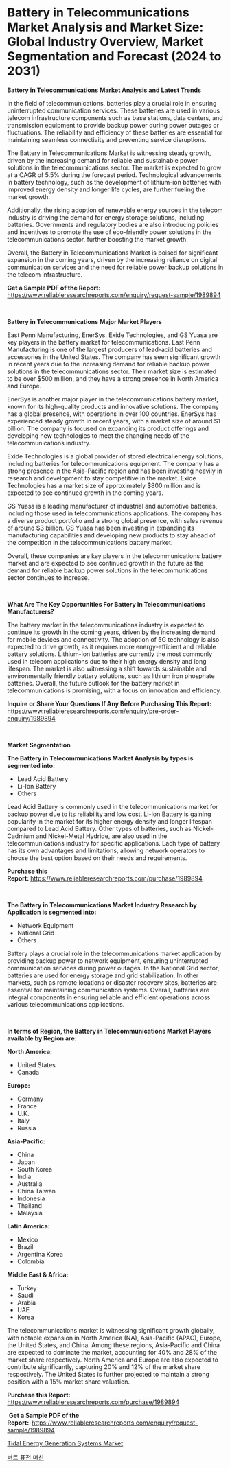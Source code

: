 <p><h1>Battery in Telecommunications Market Analysis and Market Size: Global Industry Overview, Market Segmentation and Forecast (2024 to 2031)</h1></p><p><strong>Battery in Telecommunications Market Analysis and Latest Trends</strong></p>
<p><p>In the field of telecommunications, batteries play a crucial role in ensuring uninterrupted communication services. These batteries are used in various telecom infrastructure components such as base stations, data centers, and transmission equipment to provide backup power during power outages or fluctuations. The reliability and efficiency of these batteries are essential for maintaining seamless connectivity and preventing service disruptions.</p><p>The Battery in Telecommunications Market is witnessing steady growth, driven by the increasing demand for reliable and sustainable power solutions in the telecommunications sector. The market is expected to grow at a CAGR of 5.5% during the forecast period. Technological advancements in battery technology, such as the development of lithium-ion batteries with improved energy density and longer life cycles, are further fueling the market growth.</p><p>Additionally, the rising adoption of renewable energy sources in the telecom industry is driving the demand for energy storage solutions, including batteries. Governments and regulatory bodies are also introducing policies and incentives to promote the use of eco-friendly power solutions in the telecommunications sector, further boosting the market growth.</p><p>Overall, the Battery in Telecommunications Market is poised for significant expansion in the coming years, driven by the increasing reliance on digital communication services and the need for reliable power backup solutions in the telecom infrastructure.</p></p>
<p><strong>Get a Sample PDF of the Report:&nbsp;</strong> <a href="https://www.reliableresearchreports.com/enquiry/request-sample/1989894">https://www.reliableresearchreports.com/enquiry/request-sample/1989894</a></p>
<p>&nbsp;</p>
<p><strong>Battery in Telecommunications Major Market Players</strong></p>
<p><p>East Penn Manufacturing, EnerSys, Exide Technologies, and GS Yuasa are key players in the battery market for telecommunications. East Penn Manufacturing is one of the largest producers of lead-acid batteries and accessories in the United States. The company has seen significant growth in recent years due to the increasing demand for reliable backup power solutions in the telecommunications sector. Their market size is estimated to be over $500 million, and they have a strong presence in North America and Europe.</p><p>EnerSys is another major player in the telecommunications battery market, known for its high-quality products and innovative solutions. The company has a global presence, with operations in over 100 countries. EnerSys has experienced steady growth in recent years, with a market size of around $1 billion. The company is focused on expanding its product offerings and developing new technologies to meet the changing needs of the telecommunications industry.</p><p>Exide Technologies is a global provider of stored electrical energy solutions, including batteries for telecommunications equipment. The company has a strong presence in the Asia-Pacific region and has been investing heavily in research and development to stay competitive in the market. Exide Technologies has a market size of approximately $800 million and is expected to see continued growth in the coming years.</p><p>GS Yuasa is a leading manufacturer of industrial and automotive batteries, including those used in telecommunications applications. The company has a diverse product portfolio and a strong global presence, with sales revenue of around $3 billion. GS Yuasa has been investing in expanding its manufacturing capabilities and developing new products to stay ahead of the competition in the telecommunications battery market.</p><p>Overall, these companies are key players in the telecommunications battery market and are expected to see continued growth in the future as the demand for reliable backup power solutions in the telecommunications sector continues to increase.</p></p>
<p>&nbsp;</p>
<p><strong>What Are The Key Opportunities For Battery in Telecommunications Manufacturers?</strong></p>
<p><p>The battery market in the telecommunications industry is expected to continue its growth in the coming years, driven by the increasing demand for mobile devices and connectivity. The adoption of 5G technology is also expected to drive growth, as it requires more energy-efficient and reliable battery solutions. Lithium-ion batteries are currently the most commonly used in telecom applications due to their high energy density and long lifespan. The market is also witnessing a shift towards sustainable and environmentally friendly battery solutions, such as lithium iron phosphate batteries. Overall, the future outlook for the battery market in telecommunications is promising, with a focus on innovation and efficiency.</p></p>
<p><strong>Inquire or Share Your Questions If Any Before Purchasing This Report:</strong> <a href="https://www.reliableresearchreports.com/enquiry/pre-order-enquiry/1989894">https://www.reliableresearchreports.com/enquiry/pre-order-enquiry/1989894</a></p>
<p>&nbsp;</p>
<p><strong>Market Segmentation</strong></p>
<p><strong>The Battery in Telecommunications Market Analysis by types is segmented into:</strong></p>
<p><ul><li>Lead Acid Battery</li><li>Li-Ion Battery</li><li>Others</li></ul></p>
<p><p>Lead Acid Battery is commonly used in the telecommunications market for backup power due to its reliability and low cost. Li-Ion Battery is gaining popularity in the market for its higher energy density and longer lifespan compared to Lead Acid Battery. Other types of batteries, such as Nickel-Cadmium and Nickel-Metal Hydride, are also used in the telecommunications industry for specific applications. Each type of battery has its own advantages and limitations, allowing network operators to choose the best option based on their needs and requirements.</p></p>
<p><strong>Purchase this Report:&nbsp;</strong><a href="https://www.reliableresearchreports.com/purchase/1989894">https://www.reliableresearchreports.com/purchase/1989894</a></p>
<p>&nbsp;</p>
<p><strong>The Battery in Telecommunications Market Industry Research by Application is segmented into:</strong></p>
<p><ul><li>Network Equipment</li><li>National Grid</li><li>Others</li></ul></p>
<p><p>Battery plays a crucial role in the telecommunications market application by providing backup power to network equipment, ensuring uninterrupted communication services during power outages. In the National Grid sector, batteries are used for energy storage and grid stabilization. In other markets, such as remote locations or disaster recovery sites, batteries are essential for maintaining communication systems. Overall, batteries are integral components in ensuring reliable and efficient operations across various telecommunications applications.</p></p>
<p>&nbsp;</p>
<p><strong>In terms of Region, the Battery in Telecommunications Market Players available by Region are:</strong></p>
<p>
    <p> <strong> North America: </strong>
        <ul>
            <li>United States</li>
            <li>Canada</li>
        </ul>
        </p> 
    <p> <strong> Europe: </strong>
        <ul>
            <li>Germany</li>
            <li>France</li>
            <li>U.K.</li>
            <li>Italy</li>
            <li>Russia</li>
        </ul>
        </p> 
    <p> <strong> Asia-Pacific: </strong>
        <ul>
            <li>China</li>
            <li>Japan</li>
            <li>South Korea</li>
            <li>India</li>
            <li>Australia</li>
            <li>China Taiwan</li>
            <li>Indonesia</li>
            <li>Thailand</li>
            <li>Malaysia</li>
        </ul>
        </p> 
    <p> <strong> Latin America: </strong>
        <ul>
            <li>Mexico</li>
            <li>Brazil</li>
            <li>Argentina Korea</li>
            <li>Colombia</li>
        </ul>
        </p> 
    <p> <strong> Middle East & Africa: </strong>
        <ul>
            <li>Turkey</li>
            <li>Saudi</li>
            <li>Arabia</li>
            <li>UAE</li>
            <li>Korea</li>
        </ul>
    </p>
    </p>
<p><p>The telecommunications market is witnessing significant growth globally, with notable expansion in North America (NA), Asia-Pacific (APAC), Europe, the United States, and China. Among these regions, Asia-Pacific and China are expected to dominate the market, accounting for 40% and 28% of the market share respectively. North America and Europe are also expected to contribute significantly, capturing 20% and 12% of the market share respectively. The United States is further projected to maintain a strong position with a 15% market share valuation.</p></p>
<p><strong>Purchase this Report: </strong><a href="https://www.reliableresearchreports.com/purchase/1989894">https://www.reliableresearchreports.com/purchase/1989894</a></p>
<p>&nbsp;<strong>Get a Sample PDF of the Report:&nbsp;&nbsp;</strong><a href="https://www.reliableresearchreports.com/enquiry/request-sample/1989894">https://www.reliableresearchreports.com/enquiry/request-sample/1989894</a></p>
<p><strong></strong></p>
<p><p><a href="https://github.com/AKSHATREPORTPRIME/Market-Research-Report-List-4/blob/main/tidal-energy-generation-systems-market.md">Tidal Energy Generation Systems Market</a></p><p><a href="https://github.com/rsg307664904/Market-Research-Report-List-1/blob/main/491577615877.md">버트 퓨전 머신</a></p></p>